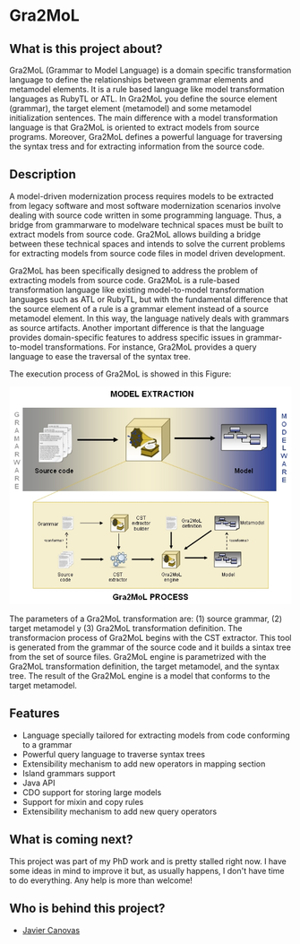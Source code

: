 Gra2MoL
=======

What is this project about?
---------------------------

Gra2MoL (Grammar to Model Language) is a domain specific transformation language to define the relationships between grammar elements and metamodel elements. It is a rule based language like model transformation languages as RubyTL or ATL. In Gra2MoL you define the source element (grammar), the target element (metamodel) and some metamodel initialization sentences. The main difference with a model transformation language is that Gra2MoL is oriented to extract models from source programs. Moreover, Gra2MoL defines a powerful language for traversing the syntax tress and for extracting information from the source code.

Description
-----------

A model-driven modernization process requires models to be extracted from legacy software and most software modernization scenarios involve dealing with source code written in some programming language. Thus, a bridge from grammarware to modelware technical spaces must be built to extract models from source code. Gra2MoL allows building a bridge between these technical spaces and intends to solve the current problems for extracting models from source code files in model driven development.

Gra2MoL has been specifically designed to address the problem of extracting models from source code. Gra2MoL is a rule-based transformation language like existing model-to-model transformation languages such as ATL or RubyTL, but with the fundamental difference that the source element of a rule is a grammar element instead of a source metamodel element. In this way, the language natively deals with grammars as source artifacts. Another important difference is that the language provides domain-specific features to address specific issues in grammar-to-model transformations. For instance, Gra2MoL provides a query language to ease the traversal of the syntax tree.

The execution process of Gra2MoL is showed in this Figure:

![Gra2MoL Process](/process.jpg?raw=true "Gra2MoL Process")

The parameters of a Gra2MoL transformation are: (1) source grammar, (2) target metamodel y (3) Gra2MoL transformation definition. The transformacion process of Gra2MoL begins with the CST extractor. This tool is generated from the grammar of the source code and it builds a sintax tree from the set of source files. Gra2MoL engine is parametrized with the Gra2MoL transformation definition, the target metamodel, and the syntax tree. The result of the Gra2MoL engine is a model that conforms to the target metamodel.

Features
--------
 * Language specially tailored for extracting models from code conforming to a grammar
 * Powerful query language to traverse syntax trees
 * Extensibility mechanism to add new operators in mapping section
 * Island grammars support
 * Java API
 * CDO support for storing large models
 * Support for mixin and copy rules
 * Extensibility mechanism to add new query operators

What is coming next?
--------------------

This project was part of my PhD work and is pretty stalled right now. I have some ideas in mind to improve it but, as usually happens, I don't have time to do everything. Any help is more than welcome!

Who is behind this project?
---------------------------
* [Javier Canovas](http://github.com/jlcanovas/ "Javier Canovas")
